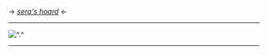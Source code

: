 -> [*sera's hoard*](https://rentry.co/angelstruck) <-

***
![^.^](https://cdn.discordapp.com/attachments/881611181029216326/943219843321192518/79BC91A9-BF00-40FE-B03C-CFFEBCA66C49.gif)
***